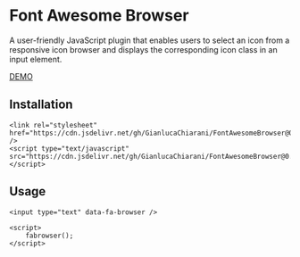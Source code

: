 # Font Awesome Browser

A user-friendly JavaScript plugin that enables users to select an icon from a responsive icon browser and displays the corresponding icon class in an input element.

[DEMO](https://codepen.io/GianlucaChiarani/pen/yLgZJvX)

## Installation

```
<link rel="stylesheet" href="https://cdn.jsdelivr.net/gh/GianlucaChiarani/FontAwesomeBrowser@0.5/src/fabrowser.css" />
<script type="text/javascript" src="https://cdn.jsdelivr.net/gh/GianlucaChiarani/FontAwesomeBrowser@0.5/src/fabrowser.js"></script>
```

## Usage

```
<input type="text" data-fa-browser />
```

```
<script>
    fabrowser();
</script>
```
